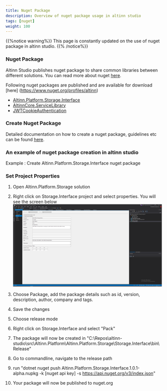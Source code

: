 ```yaml
---
title: Nuget Package
description: Overview of nuget package usage in altinn studio
tags: [nuget]
weight: 100
---
```

{{%notice warning%}}
This page is constantly updated on the use of nuget package in altinn studio. 
{{% /notice%}}

### Nuget Package

Altinn Studio publishes nuget package to share common libraries between different solutions. You can read more about nuget [here](https://www.nuget.org/).

Following nuget packages are published and are available for download [here] (https://www.nuget.org/profiles/altinn)

- [Altinn.Platform.Storage.Interface](https://www.nuget.org/packages/Altinn.Platform.Storage.Interface/)
- [AltinnCore.ServiceLibrary](https://www.nuget.org/packages/AltinnCore.ServiceLibrary/)
- [JWTCookieAuthentication](https://www.nuget.org/packages/JWTCookieAuthentication/)


### Create Nuget Package

Detailed documentation on how to create a nuget package, guidelines etc can be found [here](https://docs.microsoft.com/en-us/nuget/quickstart/create-and-publish-a-package-using-visual-studio). 

### An example of  nuget package creation in altinn studio

Example : Create Altinn.Platform.Storage.Interface nuget package

### Set Project Properties

1. Open Altinn.Platform.Storage solution
2. Right click on Storage.Interface project and select properties. You will see the screen below
![Project Properties](storageinterface-props.png?width=1000 "Project Properties")

3. Choose Package, add the package details such as id, version, description, author, company and tags.
4. Save the changes
5. Choose release mode
6. Right click on Storage.Interface and select "Pack"
7. The package will now be created in "C:\Repos\altinn-studio\src\Altinn.Platform\Altinn.Platform.Storage\Storage.Interface\bin\Release"
8. Go to commandline, navigate to the release path
9. run "dotnet nuget push Altinn.Platform.Storage.Interface.1.0.1-alpha.nupkg -k [nuget api key] -s https://api.nuget.org/v3/index.json"
10. Your package will now be published to nuget.org

